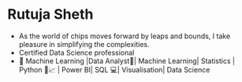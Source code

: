 #  Rutuja Sheth
- As the world of chips moves forward by leaps and bounds, I take pleasure in simplifying the complexities.
- Certified Data Science professional
- 🌱 Machine Learning |Data Analyst🤔| Machine Learning| Statistics | Python 🐍📈 | Power BI| SQL 💻| Visualisation| Data Science 


<!---
RutujaSheth/RutujaSheth is a ✨ special ✨ repository because its `README.md` (this file) appears on your GitHub profile.
You can click the Preview link to take a look at your changes.
--->
